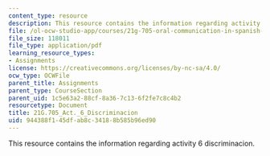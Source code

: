 ```yaml
---
content_type: resource
description: This resource contains the information regarding activity 6 discriminacion.
file: /ol-ocw-studio-app/courses/21g-705-oral-communication-in-spanish-spring-2004/944388f145dfab8c34188b585b96ed90_MIT21G_705S04_act6discrim.pdf
file_size: 118011
file_type: application/pdf
learning_resource_types:
- Assignments
license: https://creativecommons.org/licenses/by-nc-sa/4.0/
ocw_type: OCWFile
parent_title: Assignments
parent_type: CourseSection
parent_uid: 1c5e63a2-88cf-8a36-7c13-6f2fe7c8c4b2
resourcetype: Document
title: 21G.705_Act._6_Discriminacion
uid: 944388f1-45df-ab8c-3418-8b585b96ed90
---
```

This resource contains the information regarding activity 6 discriminacion.